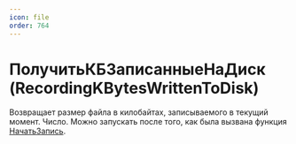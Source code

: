 ```yaml
---
icon: file
order: 764
---
```


# ПолучитьКБЗаписанныеНаДиск (RecordingKBytesWrittenToDisk)

Возвращает размер файла в килобайтах, записываемого в текущий момент. Число.
Можно запускать после того, как была вызвана функция [НачатьЗапись](ПустаяСсылка).
